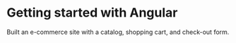 # Getting started with Angular
Built an e-commerce site with a catalog, shopping cart, and check-out form.